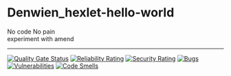 # Denwien_hexlet-hello-world

No code No pain  
experiment with amend  

---

[![Quality Gate Status](https://sonarcloud.io/api/project_badges/measure?project=Denwien_hexlet-hello-world&metric=alert_status)](https://sonarcloud.io/summary/new_code?id=Denwien_hexlet-hello-world)
[![Reliability Rating](https://sonarcloud.io/api/project_badges/measure?project=Denwien_hexlet-hello-world&metric=reliability_rating)](https://sonarcloud.io/summary/new_code?id=Denwien_hexlet-hello-world)
[![Security Rating](https://sonarcloud.io/api/project_badges/measure?project=Denwien_hexlet-hello-world&metric=security_rating)](https://sonarcloud.io/summary/new_code?id=Denwien_hexlet-hello-world)
[![Bugs](https://sonarcloud.io/api/project_badges/measure?project=Denwien_hexlet-hello-world&metric=bugs)](https://sonarcloud.io/summary/new_code?id=Denwien_hexlet-hello-world)
[![Vulnerabilities](https://sonarcloud.io/api/project_badges/measure?project=Denwien_hexlet-hello-world&metric=vulnerabilities)](https://sonarcloud.io/summary/new_code?id=Denwien_hexlet-hello-world)
[![Code Smells](https://sonarcloud.io/api/project_badges/measure?project=Denwien_hexlet-hello-world&metric=code_smells)](https://sonarcloud.io/summary/new_code?id=Denwien_hexlet-hello-world)
